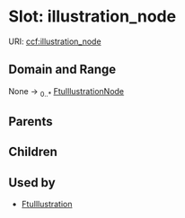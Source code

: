 
# Slot: illustration_node



URI: [ccf:illustration_node](http://purl.org/ccf/illustration_node)


## Domain and Range

None &#8594;  <sub>0..\*</sub> [FtuIllustrationNode](FtuIllustrationNode.md)

## Parents


## Children


## Used by

 * [FtuIllustration](FtuIllustration.md)
